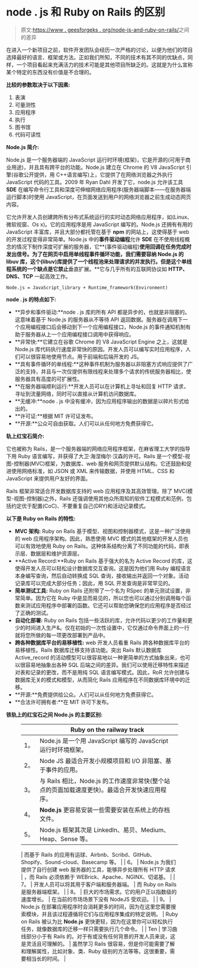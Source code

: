 # node . js 和 Ruby on Rails 的区别

> 原文:[https://www . geesforgeks . org/node-js-and-ruby-on-rails/](https://www.geeksforgeeks.org/difference-between-node-js-and-ruby-on-rails/)之间的差异

在进入一个新项目之前，软件开发团队会经历一次严格的讨论，以便为他们的项目选择最好的语言、框架或方法。正如我们所知，不同的技术有其不同的优缺点，同样，一个项目看起来充满活力的技术可能是其他项目所缺乏的。这就是为什么宣称某个特定的东西没有价值是不合理的。

**比较的参数取决于以下因素:**

1.  表演
2.  可量测性
3.  应用程序
4.  执行
5.  图书馆
6.  代码可读性

**Node.js 简介:**

Node.js 是一个服务器端的 JavaScript 运行时环境(框架)，它是开源的(可用于商业用途)，并且具有跨平台的功能。Node.js 建立在 Chrome 的 V8 JavaScript 引擎(谷歌公开提供，用 C++语言编写)上，它提供了在网络浏览器之外执行 JavaScript 代码的工具。2009 年 Ryan Dahl 开发了它，node.js 允许该工具 **SDE** 在编写命令行工具和深度可伸缩网络应用程序(服务器端脚本——在服务器端运行脚本)时使用 JavaScript，在页面发送到用户的网络浏览器之前生成动态网页内容。

它允许开发人员创建跨所有分布式系统运行的实时动态网络应用程序，如(Linux、微软视窗、Os x)。它的应用程序是用 JavaScript 编写的。Node.js 还拥有有用的 JavaScript 丰富库，并且大部分都托管在基于 **npm** 的网站上，这使得基于 web 的开发过程变得非常简单。Node.js 中的**事件驱动编程**允许 **SDE** 在不使用线程概念的情况下制作深度可扩展的服务器，它**(事件驱动编程)**使用回调在任务完成时发出信号。为了在网页中启用单线程事件循环功能，我们需要容纳 Node.js 的 libuv 库，这个(libuv)库提供了一个线程池来处理请求的并发执行。但是这个单线程系统的一个缺点是它禁止**垂直扩展。**它与几乎所有的互联网协议如 **HTTP、DNS、TCP** 一起高效工作。

```
Node.js = JavaScript_library + Runtime_framework(Environment)
```

**node . js 的特点如下:**

*   **异步和事件驱动:**node . js 库的所有 API 都是异步的，也就是非阻塞的。这意味着基于 Node.js 的服务器从不等待 API 返回数据。服务器在调用下一个应用编程接口后会移动到下一个应用编程接口，Node.js 的事件通知机制有助于服务器从上一个应用编程接口调用中获得响应。
*   **非常快:**它建立在谷歌 Chrome 的 V8 JavaScript Engine 之上，这就是 Node.js 库代码执行速度非常快的原因。开发人员可以编写实时应用程序，人们可以很容易地使用节点。用于前端和后端开发的 JS。
*   **具有事件循环的单线程:**这种事件机制为服务器以非阻塞方式响应提供了广泛的支持，并且与一次仅提供有限线程来处理多个请求的传统服务器相比，使服务器具有高度的可扩展性。
*   **在服务器端顺利运行:**开发人员可以在计算机上寻址和回复 HTTP 请求，寻址到流量网络，同时可以直接从计算机访问数据库。
*   **无缓冲:**node . js 中没有缓冲，因为应用程序输出的数据是以碎片形式给出的。
*   **许可证:**根据 MIT 许可证发布。
*   **开源:**公众可自由获取。人们可以从任何地方免费获得它。

**轨上红宝石简介:**

它也被称为 Rails，是一个服务器端的网络应用程序框架，在麻省理工大学的指导下用 Ruby 语言编写，并获得了大卫·海涅梅尔·汉森的许可。Rails 是一个模型-视图-控制器(MVC)框架，为数据库、web 服务和网页提供默认结构。它还鼓励和促进使用网络标准，如 JSON 或 XML 来传输数据，并使用 HTML、CSS 和 JavaScript 来提供用户友好的界面。

Rails 框架非常适合开发数据库支持的 web 应用程序及其高效管理。除了 MVC(模型-视图-控制器)之外，Rails 还强调使用其他众所周知的软件工程模式和范例，包括约定优于配置(CoC)、不要重复自己(DRY)和活动记录模式。

**以下是 Ruby on Rails 的特性:**

*   **MVC 架构:** Ruby on Rails 基于模型、视图和控制器模式，这是一种广泛使用的 web 应用程序架构。因此，熟悉使用 MVC 模式的其他框架的开发人员也可以有效地使用 Ruby on Rails。这种体系结构分离了不同功能的代码，即表示层、数据层和维护资源层。
*   **Active Record:**Ruby on Rails 基于强大的名为 Active Record 的库，这使得开发人员可以轻松设计数据库交互查询。这是因为他们用 Ruby 编程语言本身编写查询，然后自动转换成 SQL 查询，接收输出并返回一个对象。活动记录库可以完成大部分任务；因此，用 SQL 开发查询是非常罕见的。
*   **简单测试工具:** Ruby on Rails 还附带了一个名为 RSpec 的单元测试设置，非常简单。因为它在 Ruby 中是显而易见的，所以您也可以通过分别调用每个函数来测试应用程序中部署的函数。它还可以帮助您确保您的应用程序是否经过了正确的测试。
*   **自动化部署:** Ruby on Rails 包括一些活跃的库，允许代码以更少的工作量和更少的时间进入生产&。仅在初始的一次性设置中，它仅通过命令界面上的一行就将您所做的每一项更改部署到产品中。
*   **跨各种数据库平台的易移植性:** web 开发人员看重 Rails 跨各种数据库平台的易移植性。Rails 数据库迁移支持该功能。突出 Rails 默认数据库 Active_record 的活动模型可以很容易地以一种更简单的方式抽象出来，也可以很容易地抽象出各种 SQL 后端之间的差异。我们可以使用迁移特性来描述对表和记录的更改，而不是用纯 SQL 语言编写模式。因此，RoR 允许创建与数据库无关的模式和模型，从而简化 Rails 应用程序在不同数据库环境中的迁移。
*   **开源:**免费提供给公众。人们可以从任何地方免费获得它。
*   **合法许可拥有者:**在 MIT 许可下发布。

**铁轨上的红宝石之间 Node.js 的主要区别:**

<figure class="table">

|  | **Ruby on the railway track** |
| --- | --- |
| 1。 | Node.js 是一个用 JavaScript 编写的 JavaScript 运行时环境框架。 | Rails 是一个基于 Ruby 的框架，用 Ruby 语言编写。 |
| 2。 | Node JS 最适合开发小规模项目和 I/O 非阻塞、基于事件的应用。 | Rails 是一个 web 应用框架，非常适合 MVC 模式下的数据库支持的 web 应用和元编程。 |
| 3。 | 与 Rails 相比，Node.js 的工作速度非常快(整个站点的页面加载速度更快)。最适合开发快速应用程序。 | Rail 的速度比 Node.js 慢，最适合开发快速应用。最适合开发复杂和大规模的应用程序。 |
| 4。 | **Node.js** 更容易安装一些需要安装在系统上的存档文件。 | 但是在这里遇到**铁轨**的情况，你需要在很多发电机的同时安装很多东西。 |
| 5。 | Node.js 框架其次是 LinkedIn、易贝、Medium、Heap、Sense 等。

 | 而基于 Rails 的应用有运球、Airbnb、Scribd、GitHub、Shopify、Sound-cloud、Basecamp 等。 |
| 6。 | Node.js 为我们提供了自行创建 web 服务器的工具，能够异步处理所有 HTTP 请求 | ，而 Rails 必须依赖于 WEBrick、Apache、NGINX、切诺基。 |
| 7。 | 开发人员可以将其用于客户端和服务器端。 | 而 Ruby on Rails 是服务器端框架。 |
| 8。 | 巨大的市场需求。它的用户正以指数级的速度增长。 | 在当前的市场场景下没有 NodeJS 受欢迎。 |
| 9。 | Node.js 在部署应用程序时会消耗更多的时间，因为在这里您需要搜索模块，并且该过程遵循将它们与应用程序集成的特定说明。 | Ruby on Rails 被认为比 **Node.js** 更快更轻，因为在这里你可以轻松执行任务，就像数据库的迁移一样只需要执行几个命令。 |
| Ten | 学习曲线部分小于有 Rails 的。对于有或没有任何背景的开发人员来说，这是灵活且可理解的。 | 虽然学习 Rails 很容易，但是你可能需要了解和理解属性，比如对象、类、Ruby 级别的方法等等。这很重要，需要相当长的时间。 |

</figure>